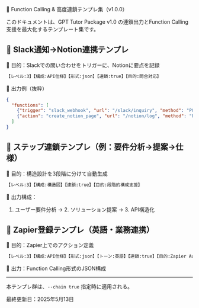 🔗 Function Calling & 高度連鎖テンプレ集（v1.0.0）

このドキュメントは、GPT Tutor Package v1.0 の連鎖出力とFunction Calling支援を最大化するテンプレート集です。

## 🚀 Slack通知→Notion連携テンプレ

📎 目的：Slackでの問い合わせをトリガーに、Notionに要点を記録

```markdown
【レベル:3】【構成:API仕様】【形式:json】【連鎖:true】【目的:問合対応】
```

🧾 出力例（抜粋）

```json
{
  "functions": [
    {"trigger": "slack_webhook", "url": "/slack/inquiry", "method": "POST"},
    {"action": "create_notion_page", "url": "/notion/log", "method": "POST"}
  ]
}
```

## 🔄 ステップ連鎖テンプレ（例：要件分析→提案→仕様）

📎 目的：構造設計を3段階に分けて自動生成

```markdown
【レベル:3】【構成:構造図】【連鎖:true】【目的:段階的構成支援】
```

🧾 出力構成：

1. ユーザー要件分析 → 2. ソリューション提案 → 3. API構造化

## 🔁 Zapier登録テンプレ（英語・業務連携）

📎 目的：Zapier上でのアクション定義

```markdown
【レベル:3】【構成:API仕様】【形式:json】【トーン:英語】【連鎖:true】【目的:Zapier Automation】
```

🧾 出力：Function Calling形式のJSON構成

---

本テンプレ群は、`--chain true` 指定時に適用される。

最終更新日：2025年5月13日
